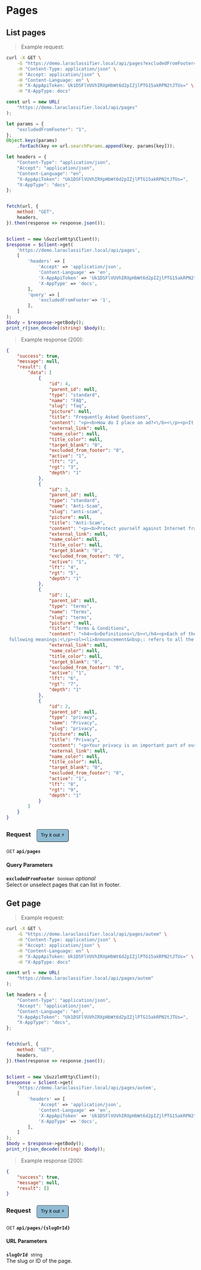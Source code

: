 # Pages


## List pages




> Example request:

```bash
curl -X GET \
    -G "https://demo.laraclassifier.local/api/pages?excludedFromFooter=1" \
    -H "Content-Type: application/json" \
    -H "Accept: application/json" \
    -H "Content-Language: en" \
    -H "X-AppApiToken: Uk1DSFlVUVhIRXpHbWt6d2pIZjlPTG15akRPN2tJTUs=" \
    -H "X-AppType: docs"
```

```javascript
const url = new URL(
    "https://demo.laraclassifier.local/api/pages"
);

let params = {
    "excludedFromFooter": "1",
};
Object.keys(params)
    .forEach(key => url.searchParams.append(key, params[key]));

let headers = {
    "Content-Type": "application/json",
    "Accept": "application/json",
    "Content-Language": "en",
    "X-AppApiToken": "Uk1DSFlVUVhIRXpHbWt6d2pIZjlPTG15akRPN2tJTUs=",
    "X-AppType": "docs",
};


fetch(url, {
    method: "GET",
    headers,
}).then(response => response.json());
```

```php

$client = new \GuzzleHttp\Client();
$response = $client->get(
    'https://demo.laraclassifier.local/api/pages',
    [
        'headers' => [
            'Accept' => 'application/json',
            'Content-Language' => 'en',
            'X-AppApiToken' => 'Uk1DSFlVUVhIRXpHbWt6d2pIZjlPTG15akRPN2tJTUs=',
            'X-AppType' => 'docs',
        ],
        'query' => [
            'excludedFromFooter'=> '1',
        ],
    ]
);
$body = $response->getBody();
print_r(json_decode((string) $body));
```


> Example response (200):

```json
{
    "success": true,
    "message": null,
    "result": {
        "data": [
            {
                "id": 4,
                "parent_id": null,
                "type": "standard",
                "name": "FAQ",
                "slug": "faq",
                "picture": null,
                "title": "Frequently Asked Questions",
                "content": "<p><b>How do I place an ad?<\/b><\/p><p>It's very easy to place an ad: click on the button \"Post free Ads\" above right.<\/p><p><b>What does it cost to advertise?<\/b><\/p><p>The publication is 100% free throughout the website.<\/p><p><b>If I post an listing, will I also get more spam e-mails?<\/b><\/p><p>Absolutely not because your email address is not visible on the website.<\/p><p><b>How long will my listing remain on the website?<\/b><\/p><p>In general, an listing is automatically deactivated from the website after 3 months. You will receive an email a week before D-Day and another on the day of deactivation. You have the ability to put them online in the following month by logging into your account on the site. After this delay, your listing will be automatically removed permanently from the website.<\/p><p><b>I sold my item. How do I delete my ad?<\/b><\/p><p>Once your product is sold or leased, log in to your account to remove your listing.<\/p>",
                "external_link": null,
                "name_color": null,
                "title_color": null,
                "target_blank": "0",
                "excluded_from_footer": "0",
                "active": "1",
                "lft": "2",
                "rgt": "3",
                "depth": "1"
            },
            {
                "id": 3,
                "parent_id": null,
                "type": "standard",
                "name": "Anti-Scam",
                "slug": "anti-scam",
                "picture": null,
                "title": "Anti-Scam",
                "content": "<p><b>Protect yourself against Internet fraud!<\/b><\/p><p>The vast majority of listings are posted by honest people and trust. So you can do excellent business. Despite this, it is important to follow a few common sense rules following to prevent any attempt to scam.<\/p><p><b>Our advices<\/b><\/p><ul><li>Doing business with people you can meet in person.<\/li><li>Never send money by Western Union, MoneyGram or other anonymous payment systems.<\/li><li>Never send money or products abroad.<\/li><li>Do not accept checks.<\/li><li>Ask about the person you're dealing with another confirming source name, address and telephone number.<\/li><li>Keep copies of all correspondence (emails, listings, letters, etc.) and details of the person.<\/li><li>If a deal seems too good to be true, there is every chance that this is the case. Refrain.<\/li><\/ul><p><b>Recognize attempted scam<\/b><\/p><ul><li>The majority of scams have one or more of these characteristics:<\/li><li>The person is abroad or traveling abroad.<\/li><li>The person refuses to meet you in person.<\/li><li>Payment is made through Western Union, Money Gram or check.<\/li><li>The messages are in broken language (English or French or ...).<\/li><li>The texts seem to be copied and pasted.<\/li><li>The deal seems to be too good to be true.<\/li><\/ul>",
                "external_link": null,
                "name_color": null,
                "title_color": null,
                "target_blank": "0",
                "excluded_from_footer": "0",
                "active": "1",
                "lft": "4",
                "rgt": "5",
                "depth": "1"
            },
            {
                "id": 1,
                "parent_id": null,
                "type": "terms",
                "name": "Terms",
                "slug": "terms",
                "picture": null,
                "title": "Terms & Conditions",
                "content": "<h4><b>Definitions<\/b><\/h4><p>Each of the terms mentioned below have in these Conditions of Sale LaraClassifier Service (hereinafter the \"Conditions\") the
 following meanings:<\/p><ol><li>Announcement&nbsp;: refers to all the elements and data (visual, textual, sound, photographs, drawings), presented by an Advertiser editorial under his sole responsibility, in order to buy, rent or sell a product or service and broadcast on the Website and Mobile Site.<\/li><li>Advertiser&nbsp;: means any natural or legal person, a major, established in France, holds an account and having submitted an announcement, from it, on the Website. Any Advertiser must be connected to the Personal Account for deposit and or manage its listings. Add first deposit automatically entails the establishment of a Personal Account to the Advertiser.<\/li><li>Personal Account&nbsp;: refers to the free space than any Advertiser must create and which it should connect from the Website to disseminate, manage and view its listings.<\/li><li>LaraClassifier&nbsp;: means the company that publishes and operates the Website and Mobile Site {YourCompany}, registered at the Trade and Companies Register of {YourCity} under the number {YourCompany Registration Number} whose registered office is at {YourCompany Address}.<\/li><li>Customer Service&nbsp;: LaraClassifier means the department to which the Advertiser may obtain further information. This service can be contacted via email by clicking the link on the Website and Mobile Site.<\/li><li>LaraClassifier Service&nbsp;: LaraClassifier means the services made available to Users and Advertisers on the Website and Mobile Site.<\/li><li>Website&nbsp;: means the website operated by LaraClassifier accessed mainly from the URL <a href=\"https:\/\/laraclassifier.com\">https:\/\/laraclassifier.com<\/a> and allowing Users and Advertisers to access the Service via internet LaraClassifier.<\/li><li>Mobile Site&nbsp;: is the mobile site operated by LaraClassifier accessible from the URL <a href=\"https:\/\/laraclassifier.com\">https:\/\/laraclassifier.com<\/a> and allowing Users and Advertisers to access via their mobile phone service {YourSiteName}.<\/li><li>User&nbsp;: any visitor with access to LaraClassifier Service via the Website and Mobile Site and Consultant Service LaraClassifier accessible from different media.<\/li><\/ol><h4><b>Subject<\/b><\/h4><p>These Terms and Conditions Of Use establish the contractual conditions applicable to any subscription by an Advertiser connected to its Personal Account from the Website and Mobile Site.<br><\/p><h4><b>Acceptance<\/b><\/h4><p>Any use of the website by an Advertiser is full acceptance of the current Terms.<br><\/p><h4><b>Responsibility<\/b><\/h4><p>Responsibility for LaraClassifier can not be held liable for non-performance or improper performance of due control, either because of the Advertiser, or a case of major force.<br><\/p><h4><b>Modification of these terms<\/b><\/h4><p>LaraClassifier reserves the right, at any time, to modify all or part of the Terms and Conditions.<\/p><p>Advertisers are advised to consult the Terms to be aware of the changes.<\/p><h4><b>Miscellaneous<\/b><\/h4><p>If part of the Terms should be illegal, invalid or unenforceable for any reason whatsoever, the provisions in question would be deemed unwritten, without questioning the validity of the remaining provisions will continue to apply between Advertisers and LaraClassifier.<\/p><p>Any complaints should be addressed to Customer Service LaraClassifier.<\/p>",
                "external_link": null,
                "name_color": null,
                "title_color": null,
                "target_blank": "0",
                "excluded_from_footer": "0",
                "active": "1",
                "lft": "6",
                "rgt": "7",
                "depth": "1"
            },
            {
                "id": 2,
                "parent_id": null,
                "type": "privacy",
                "name": "Privacy",
                "slug": "privacy",
                "picture": null,
                "title": "Privacy",
                "content": "<p>Your privacy is an important part of our relationship with you. Protecting your privacy is only part of our mission to provide a secure web environment. When using our site, including our services, your information will remain strictly confidential. Contributions made on our blog or on our forum are open to public view; so please do not post any personal information in your dealings with others. We accept no liability for those actions because it is your sole responsibility to adequate and safe listing content on our site. We will not share, rent or share your information with third parties.<\/p><p>When you visit our site, we collect technical information about your computer and how you access our website and analyze this information such as Internet Protocol (IP) address of your computer, the operating system used by your computer, the browser (eg, Chrome, Firefox, Internet Explorer or other) your computer uses, the name of your Internet service provider (ISP), the Uniform Resource Locator (URL) of the website from which you come and the URL to which you go next and certain operating metrics such as the number of times you use our website. This general information can be used to help us better understand how our site is viewed and used. We may share this general information about our site with our business partners or the general public. For example, we may share the information on the number of daily unique visitors to our site with potential corporate partners or use them for advertising purposes. This information does contain any of your personal data that can be used to contact you or identify you.<\/p><p>When we place links or banners to other sites of our website, please note that we do not control this kind of content or practices or privacy policies of those sites. We do not endorse or assume no responsibility for the privacy policies or information collection practices of any other website other than managed sites LaraClassifier.<\/p><p>We use the highest security standard available to protect your identifiable information in transit to us. All data stored on our servers are protected by a secure firewall for the unauthorized use or activity can not take place. Although we make every effort to protect your personal information against loss, misuse or alteration by third parties, you should be aware that there is always a risk that low-intentioned manage to find a way to thwart our security system or that Internet transmissions could be intercepted.<\/p><p>We reserve the right, without notice, to change, modify, add or remove portions of our Privacy Policy at any time and from time to time. These changes will be posted publicly on our website. When you visit our website, you accept all the terms of our privacy policy. Your continued use of this website constitutes your continued agreement to these terms. If you do not agree with the terms of our privacy policy, you should cease using our website.<\/p>",
                "external_link": null,
                "name_color": null,
                "title_color": null,
                "target_blank": "0",
                "excluded_from_footer": "0",
                "active": "1",
                "lft": "8",
                "rgt": "9",
                "depth": "1"
            }
        ]
    }
}
```
<div id="execution-results-GETapi-pages" hidden>
    <blockquote>Received response<span id="execution-response-status-GETapi-pages"></span>:</blockquote>
    <pre class="json"><code id="execution-response-content-GETapi-pages"></code></pre>
</div>
<div id="execution-error-GETapi-pages" hidden>
    <blockquote>Request failed with error:</blockquote>
    <pre><code id="execution-error-message-GETapi-pages"></code></pre>
</div>
<form id="form-GETapi-pages" data-method="GET" data-path="api/pages" data-authed="0" data-hasfiles="0" data-headers='{"Content-Type":"application\/json","Accept":"application\/json","Content-Language":"en","X-AppApiToken":"Uk1DSFlVUVhIRXpHbWt6d2pIZjlPTG15akRPN2tJTUs=","X-AppType":"docs"}' onsubmit="event.preventDefault(); executeTryOut('GETapi-pages', this);">
<h3>
    Request&nbsp;&nbsp;&nbsp;
        <button type="button" style="background-color: #8fbcd4; padding: 5px 10px; border-radius: 5px; border-width: thin;" id="btn-tryout-GETapi-pages" onclick="tryItOut('GETapi-pages');">Try it out ⚡</button>
    <button type="button" style="background-color: #c97a7e; padding: 5px 10px; border-radius: 5px; border-width: thin;" id="btn-canceltryout-GETapi-pages" onclick="cancelTryOut('GETapi-pages');" hidden>Cancel</button>&nbsp;&nbsp;
    <button type="submit" style="background-color: #6ac174; padding: 5px 10px; border-radius: 5px; border-width: thin;" id="btn-executetryout-GETapi-pages" hidden>Send Request 💥</button>
    </h3>
<p>
<small class="badge badge-green">GET</small>
 <b><code>api/pages</code></b>
</p>
<h4 class="fancy-heading-panel"><b>Query Parameters</b></h4>
<p>
<b><code>excludedFromFooter</code></b>&nbsp;&nbsp;<small>boolean</small>     <i>optional</i> &nbsp;
<label data-endpoint="GETapi-pages" hidden><input type="radio" name="excludedFromFooter" value="1" data-endpoint="GETapi-pages" data-component="query" ><code>true</code></label>
<label data-endpoint="GETapi-pages" hidden><input type="radio" name="excludedFromFooter" value="0" data-endpoint="GETapi-pages" data-component="query" ><code>false</code></label>
<br>
Select or unselect pages that can list in footer.
</p>
</form>


## Get page




> Example request:

```bash
curl -X GET \
    -G "https://demo.laraclassifier.local/api/pages/autem" \
    -H "Content-Type: application/json" \
    -H "Accept: application/json" \
    -H "Content-Language: en" \
    -H "X-AppApiToken: Uk1DSFlVUVhIRXpHbWt6d2pIZjlPTG15akRPN2tJTUs=" \
    -H "X-AppType: docs"
```

```javascript
const url = new URL(
    "https://demo.laraclassifier.local/api/pages/autem"
);

let headers = {
    "Content-Type": "application/json",
    "Accept": "application/json",
    "Content-Language": "en",
    "X-AppApiToken": "Uk1DSFlVUVhIRXpHbWt6d2pIZjlPTG15akRPN2tJTUs=",
    "X-AppType": "docs",
};


fetch(url, {
    method: "GET",
    headers,
}).then(response => response.json());
```

```php

$client = new \GuzzleHttp\Client();
$response = $client->get(
    'https://demo.laraclassifier.local/api/pages/autem',
    [
        'headers' => [
            'Accept' => 'application/json',
            'Content-Language' => 'en',
            'X-AppApiToken' => 'Uk1DSFlVUVhIRXpHbWt6d2pIZjlPTG15akRPN2tJTUs=',
            'X-AppType' => 'docs',
        ],
    ]
);
$body = $response->getBody();
print_r(json_decode((string) $body));
```


> Example response (200):

```json
{
    "success": true,
    "message": null,
    "result": []
}
```
<div id="execution-results-GETapi-pages--slugOrId-" hidden>
    <blockquote>Received response<span id="execution-response-status-GETapi-pages--slugOrId-"></span>:</blockquote>
    <pre class="json"><code id="execution-response-content-GETapi-pages--slugOrId-"></code></pre>
</div>
<div id="execution-error-GETapi-pages--slugOrId-" hidden>
    <blockquote>Request failed with error:</blockquote>
    <pre><code id="execution-error-message-GETapi-pages--slugOrId-"></code></pre>
</div>
<form id="form-GETapi-pages--slugOrId-" data-method="GET" data-path="api/pages/{slugOrId}" data-authed="0" data-hasfiles="0" data-headers='{"Content-Type":"application\/json","Accept":"application\/json","Content-Language":"en","X-AppApiToken":"Uk1DSFlVUVhIRXpHbWt6d2pIZjlPTG15akRPN2tJTUs=","X-AppType":"docs"}' onsubmit="event.preventDefault(); executeTryOut('GETapi-pages--slugOrId-', this);">
<h3>
    Request&nbsp;&nbsp;&nbsp;
        <button type="button" style="background-color: #8fbcd4; padding: 5px 10px; border-radius: 5px; border-width: thin;" id="btn-tryout-GETapi-pages--slugOrId-" onclick="tryItOut('GETapi-pages--slugOrId-');">Try it out ⚡</button>
    <button type="button" style="background-color: #c97a7e; padding: 5px 10px; border-radius: 5px; border-width: thin;" id="btn-canceltryout-GETapi-pages--slugOrId-" onclick="cancelTryOut('GETapi-pages--slugOrId-');" hidden>Cancel</button>&nbsp;&nbsp;
    <button type="submit" style="background-color: #6ac174; padding: 5px 10px; border-radius: 5px; border-width: thin;" id="btn-executetryout-GETapi-pages--slugOrId-" hidden>Send Request 💥</button>
    </h3>
<p>
<small class="badge badge-green">GET</small>
 <b><code>api/pages/{slugOrId}</code></b>
</p>
<h4 class="fancy-heading-panel"><b>URL Parameters</b></h4>
<p>
<b><code>slugOrId</code></b>&nbsp;&nbsp;<small>string</small>  &nbsp;
<input type="text" name="slugOrId" data-endpoint="GETapi-pages--slugOrId-" data-component="url" required  hidden>
<br>
The slug or ID of the page.
</p>
</form>



